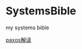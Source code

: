# SystemsBible
my systems bible

[paxos解读](http://drmingdrmer.github.io/tech/distributed/2015/11/11/paxos-slide.html)
